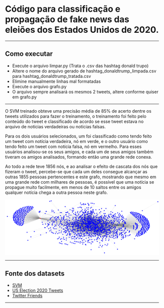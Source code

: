 # Código para classificação e propagação de fake news das eleiões dos Estados Unidos de 2020.

---

## Como executar
* Execute o arquivo limpar.py (Trata o .csv das hashtag donald trupo)
* Altere o nome do arquivo gerado de hashtag_donaldtrump_limpada.csv para hashtag_donaldtrump_tratada.csv
* Elimine manualmente linhas mal formatadas
* Execute o arquivo grafo.py
* O arquivo sempre analisará os mesmos 2 tweets, altere conforme quiser em grafo.py

---

O SVM treinado obteve uma precisão média de 85\% de acerto dentre os tweets utilizados para fazer o treinamento, o treinamento foi feito pelo conteúdo do tweet e classificado de acordo se esse tweet estava no arquivo de notícias verdadeiras ou notícias falsas.

Para os dois usuários selecionados, um foi classificado como tendo feito um tweet com notícia verdadeira, nó em verde, e o outro usuário como tendo feito um tweet com notícia falsa, nó em vermelho. Para esses usuários analisou-se os seus amigos, e cada um de seus amigos também tiveram os amigos analisados, formando então uma grande rede conexa.

Ao todo a rede teve 1856 nós, e ao analisar o efeito de cascata dos nós que fizeram o tweet, percebe-se que cada um deles consegue alcançar as outras 1855 pessoas pertencentes e este grafo, mostrando que mesmo em uma grande rede com milhares de pessoas, é possível que uma notícia se propague muito facilmente, em menos de 10 saltos entre os amigos qualquer notícia chega a outra pessoa neste grafo.

![Grafo](grafo.png)

---

## Fonte dos datasets
* [SVM](https://github.com/KaiDMML/FakeNewsNet)
* [US Election 2020 Tweets](https://www.kaggle.com/datasets/manchunhui/us-election-2020-tweets?select=hashtag_donaldtrump.csv)
* [Twitter Friends](https://www.kaggle.com/datasets/hwassner/TwitterFriends)

---
